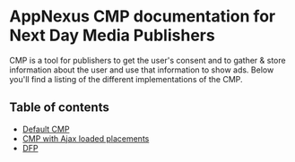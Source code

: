 # AppNexus CMP documentation for Next Day Media Publishers
CMP is a tool for publishers to get the user's consent and to gather & store information about the user and use that information to show ads.
Below you'll find a listing of the different implementations of the CMP.

## Table of contents
- [Default CMP](NDMTAG.md)
- [CMP with Ajax loaded placements](NDMTAG-AJAX-REQUESTS.md)
- [DFP](DFP.md)

